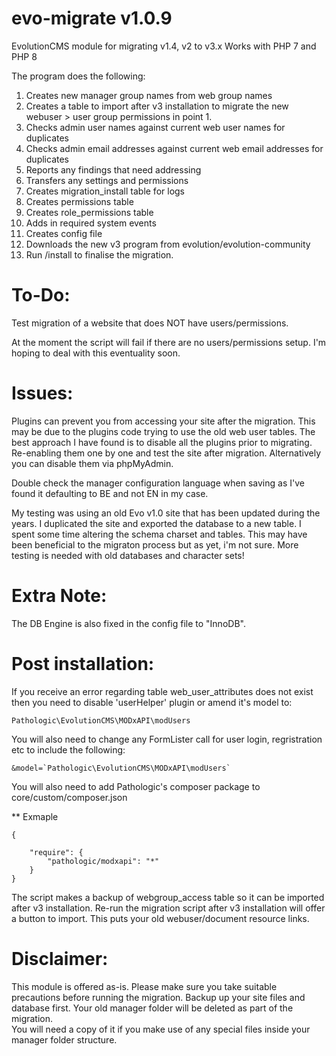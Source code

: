 # evo-migrate v1.0.9 
EvolutionCMS module for migrating v1.4, v2 to v3.x
Works with PHP 7 and PHP 8

The program does the following:

1. Creates new manager group names from web group names
2. Creates a table to import after v3 installation to migrate the new webuser > user group permissions in point 1.
3. Checks admin user names against current web user names for duplicates
4. Checks admin email addresses against current web email addresses for duplicates
5. Reports any findings that need addressing
6. Transfers any settings and permissions
7. Creates migration_install table for logs
8. Creates permissions table
9. Creates role_permissions table
10. Adds in required system events
11. Creates config file
12. Downloads the new v3 program from evolution/evolution-community
13. Run /install to finalise the migration.

# To-Do:
Test migration of a website that does NOT have users/permissions.

At the moment the script will fail if there are no users/permissions setup.  I'm hoping to deal with this eventuality soon.

# Issues:
Plugins can prevent you from accessing your site after the migration.  This may be due to the plugins code trying to use the old web user tables.
The best approach I have found is to disable all the plugins prior to migrating.  Re-enabling them one by one and test the site after migration.
Alternatively you can disable them via phpMyAdmin.

Double check the manager configuration language when saving as I've found it defaulting to BE and not EN in my case.

My testing was using an old Evo v1.0 site that has been updated during the years.  I duplicated the site and exported the database to a new table. I spent some time altering the schema charset and tables.  This may have been beneficial to the migraton process but as yet, i'm not sure.  More testing is needed with old databases and character sets!

# Extra Note:
The DB Engine is also fixed in the config file to "InnoDB".

# Post installation:
If you receive an error regarding table web_user_attributes does not exist then you need to disable 'userHelper' plugin or amend it's model to:
```
Pathologic\EvolutionCMS\MODxAPI\modUsers
```
You will also need to change any FormLister call for user login, regristration etc to include the following:
```
&model=`Pathologic\EvolutionCMS\MODxAPI\modUsers`
```

You will also need to add Pathologic's composer package to core/custom/composer.json

** Exmaple
```
{

	"require": {
		"pathologic/modxapi": "*"
	}
}
```

The script makes a backup of webgroup_access table so it can be imported after v3 installation.
Re-run the migration script after v3 installation will offer a button to import.
This puts your old webuser/document resource links.

# Disclaimer:
This module is offered as-is.  Please make sure you take suitable precautions before running the migration.
Backup up your site files and database first.
Your old manager folder will be deleted as part of the migration.  
You will need a copy of it if you make use of any special files inside your manager folder structure.
